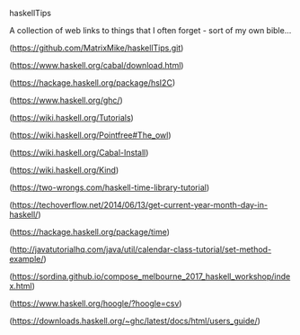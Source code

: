 haskellTips

A collection of web links to things that I often forget - sort of my own bible...

(https://github.com/MatrixMike/haskellTips.git)

(https://www.haskell.org/cabal/download.html)

(https://hackage.haskell.org/package/hsI2C)

(https://www.haskell.org/ghc/)

(https://wiki.haskell.org/Tutorials)

(https://wiki.haskell.org/Pointfree#The_owl)

(https://wiki.haskell.org/Cabal-Install)

(https://wiki.haskell.org/Kind)

(https://two-wrongs.com/haskell-time-library-tutorial)

(https://techoverflow.net/2014/06/13/get-current-year-month-day-in-haskell/)

(https://hackage.haskell.org/package/time)

(http://javatutorialhq.com/java/util/calendar-class-tutorial/set-method-example/)

(https://sordina.github.io/compose_melbourne_2017_haskell_workshop/index.html)

(https://www.haskell.org/hoogle/?hoogle=csv)

(https://downloads.haskell.org/~ghc/latest/docs/html/users_guide/)

